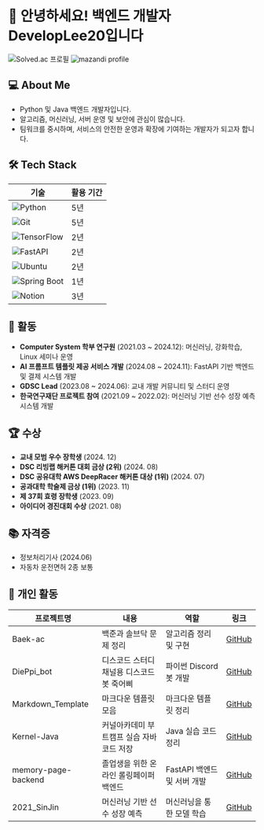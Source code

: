 # 👋 안녕하세요! 백엔드 개발자 DevelopLee20입니다

![Solved.ac 프로필](http://mazassumnida.wtf/api/v2/generate_badge?boj=DevelopLee20)
![mazandi profile](http://mazandi.herokuapp.com/api?handle=DevelopLee20)

## 💻 About Me

- Python 및 Java 백엔드 개발자입니다.
- 알고리즘, 머신러닝, 서버 운영 및 보안에 관심이 많습니다.
- 팀워크를 중시하며, 서비스의 안전한 운영과 확장에 기여하는 개발자가 되고자 합니다.

## 🛠️ Tech Stack

| 기술 | 활용 기간  |
|------|------|
| ![Python](https://img.shields.io/badge/Python-3776AB?style=flat&logo=python&logoColor=white) | 5년 |
| ![Git](https://img.shields.io/badge/Git-F05032?style=flat&logo=git&logoColor=white) | 5년 |
| ![TensorFlow](https://img.shields.io/badge/TensorFlow-FF6F00?style=flat&logo=tensorflow&logoColor=white) | 2년 |
| ![FastAPI](https://img.shields.io/badge/FastAPI-009688?style=flat&logo=fastapi&logoColor=white) | 2년 |
| ![Ubuntu](https://img.shields.io/badge/Ubuntu-E95420?style=flat&logo=ubuntu&logoColor=white) | 2년 |
| ![Spring Boot](https://img.shields.io/badge/Spring_Boot-6DB33F?style=flat&logo=spring-boot&logoColor=white) | 1년 |
| ![Notion](https://img.shields.io/badge/Notion-000000?style=flat&logo=notion&logoColor=white) | 3년 |

## 📌 활동

- **Computer System 학부 연구원** (2021.03 ~ 2024.12): 머신러닝, 강화학습, Linux 세미나 운영
- **AI 프롬프트 템플릿 제공 서비스 개발** (2024.08 ~ 2024.11): FastAPI 기반 백엔드 및 결제 시스템 개발
- **GDSC Lead** (2023.08 ~ 2024.06): 교내 개발 커뮤니티 및 스터디 운영
- **한국연구재단 프로젝트 참여** (2021.09 ~ 2022.02): 머신러닝 기반 선수 성장 예측 시스템 개발

## 🏆 수상

- **교내 모범 우수 장학생** (2024. 12)
- **DSC 리빙랩 해커톤 대회 금상 (2위)** (2024. 08)
- **DSC 공유대학 AWS DeepRacer 해커톤 대상 (1위)** (2024. 07)
- **공과대학 학술제 금상 (1위)** (2023. 11)
- **제 37회 효령 장학생** (2023. 09)
- **아이디어 경진대회 수상** (2021. 08)

## 📚 자격증

- 정보처리기사 (2024.06)
- 자동차 운전면허 2종 보통

## 🧩 개인 활동

| 프로젝트명 | 내용 | 역할 | 링크 |
|------------|------|------|------|
| Baek-ac | 백준과 솔브닥 문제 정리 | 알고리즘 정리 및 구현 | [GitHub](https://github.com/DevelopLee20/Baek-ac) |
| DiePpi_bot | 디스코드 스터디 채널용 디스코드 봇 죽어삐 | 파이썬 Discord 봇 개발 | [GitHub](https://github.com/DevelopLee20/DiePpi_bot) |
| Markdown_Template | 마크다운 템플릿 모음 | 마크다운 템플릿 정리 | [GitHub](https://github.com/DevelopLee20/Markdown_Template) |
| Kernel-Java | 커널아카데미 부트캠프 실습 자바 코드 저장 | Java 실습 코드 정리 | [GitHub](https://github.com/DevelopLee20/Kernel-Java) |
| memory-page-backend | 졸업생을 위한 온라인 롤링페이퍼 백엔드 | FastAPI 백엔드 및 서버 개발 | [GitHub](https://github.com/memory-page/memory-page-backend) |
| 2021_SinJin | 머신러닝 기반 선수 성장 예측 | 머신러닝을 통한 모델 학습 | [GitHub](https://github.com/DevelopLee20/2021_SinJin) |
